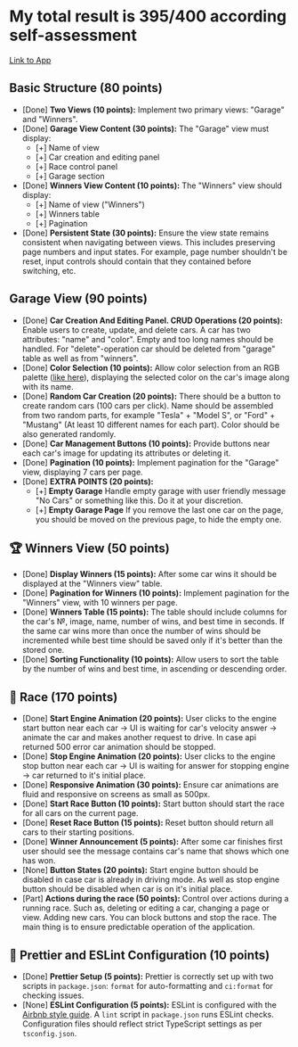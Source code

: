 # My total result is 395/400 according self-assessment

[Link to App](https://as-race-bagiran.netlify.app)

## Basic Structure (80 points)

- [Done] **Two Views (10 points):** Implement two primary views: "Garage" and "Winners".
- [Done] **Garage View Content (30 points):** The "Garage" view must display:
  - [+] Name of view
  - [+] Car creation and editing panel
  - [+] Race control panel
  - [+] Garage section
- [Done] **Winners View Content (10 points):** The "Winners" view should display:
  - [+] Name of view ("Winners")
  - [+] Winners table
  - [+] Pagination
- [Done] **Persistent State (30 points):** Ensure the view state remains consistent when navigating between views. This includes preserving page numbers and input states. For example, page number shouldn't be reset, input controls should contain that they contained before switching, etc.

## Garage View (90 points)

- [Done] **Car Creation And Editing Panel. CRUD Operations (20 points):** Enable users to create, update, and delete cars. A car has two attributes: "name" and "color". Empty and too long names should be handled. For "delete"-operation car should be deleted from "garage" table as well as from "winners".
- [Done] **Color Selection (10 points):** Allow color selection from an RGB palette ([like here](https://colorspire.com/rgb-color-wheel/)), displaying the selected color on the car's image along with its name.
- [Done] **Random Car Creation (20 points):** There should be a button to create random cars (100 cars per click). Name should be assembled from two random parts, for example "Tesla" + "Model S", or "Ford" + "Mustang" (At least 10 different names for each part). Color should be also generated randomly.
- [Done] **Car Management Buttons (10 points):** Provide buttons near each car's image for updating its attributes or deleting it.
- [Done] **Pagination (10 points):** Implement pagination for the "Garage" view, displaying 7 cars per page.
- [Done] **EXTRA POINTS (20 points):**
  - [+] **Empty Garage** Handle empty garage with user friendly message "No Cars" or something like this. Do it at your discretion.
  - [+] **Empty Garage Page** If you remove the last one car on the page, you should be moved on the previous page, to hide the empty one.

## 🏆 Winners View (50 points)

- [Done] **Display Winners (15 points):** After some car wins it should be displayed at the "Winners view" table.
- [Done] **Pagination for Winners (10 points):** Implement pagination for the "Winners" view, with 10 winners per page.
- [Done] **Winners Table (15 points):** The table should include columns for the car's №, image, name, number of wins, and best time in seconds. If the same car wins more than once the number of wins should be incremented while best time should be saved only if it's better than the stored one.
- [Done] **Sorting Functionality (10 points):** Allow users to sort the table by the number of wins and best time, in ascending or descending order.

## 🚗 Race (170 points)

- [Done] **Start Engine Animation (20 points):** User clicks to the engine start button near each car -> UI is waiting for car's velocity answer -> animate the car and makes another request to drive. In case api returned 500 error car animation should be stopped.
- [Done] **Stop Engine Animation (20 points):** User clicks to the engine stop button near each car -> UI is waiting for answer for stopping engine -> car returned to it's initial place.
- [Done] **Responsive Animation (30 points):** Ensure car animations are fluid and responsive on screens as small as 500px.
- [Done] **Start Race Button (10 points):** Start button should start the race for all cars on the current page.
- [Done] **Reset Race Button (15 points):** Reset button should return all cars to their starting positions.
- [Done] **Winner Announcement (5 points):** After some car finishes first user should see the message contains car's name that shows which one has won.
- [None] **Button States (20 points):** Start engine button should be disabled in case car is already in driving mode. As well as stop engine button should be disabled when car is on it's initial place.
- [Part] **Actions during the race (50 points):** Control over actions during a running race. Such as, deleting or editing a car, changing a page or view. Adding new cars. You can block buttons and stop the race. The main thing is to ensure predictable operation of the application.

## 🎨 Prettier and ESLint Configuration (10 points)

- [Done] **Prettier Setup (5 points):** Prettier is correctly set up with two scripts in `package.json`: `format` for auto-formatting and `ci:format` for checking issues.
- [None] **ESLint Configuration (5 points):** ESLint is configured with the [Airbnb style guide](https://www.npmjs.com/package/eslint-config-airbnb). A `lint` script in `package.json` runs ESLint checks. Configuration files should reflect strict TypeScript settings as per `tsconfig.json`.

